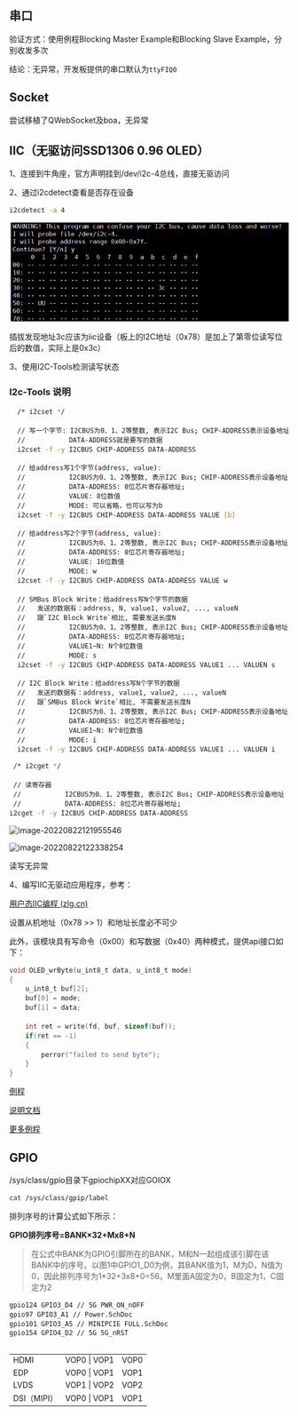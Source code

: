 ## 串口

验证方式：使用例程Blocking Master Example和Blocking Slave Example，分别收发多次

结论：无异常，开发板提供的串口默认为`ttyFIQ0`

## Socket

尝试移植了QWebSocket及boa，无异常

## IIC（无驱访问SSD1306 0.96 OLED）

 1、连接到牛角座，官方声明挂到/dev/i2c-4总线，直接无驱访问

2、通过i2cdetect查看是否存在设备

```bash
i2cdetect -a 4
```

![image-20220822120739413](../../_media/image-20220822120739413.png)

插拔发现地址3c应该为iic设备（板上的I2C地址（0x78）是加上了第零位读写位后的数值，实际上是0x3c）

3、使用I2C-Tools检测读写状态

### I2c-Tools 说明

```bash
  /* i2cset */
  
  // 写一个字节: I2CBUS为0、1、2等整数, 表示I2C Bus; CHIP-ADDRESS表示设备地址
  //           DATA-ADDRESS就是要写的数据
  i2cset -f -y I2CBUS CHIP-ADDRESS DATA-ADDRESS
  
  // 给address写1个字节(address, value):
  //           I2CBUS为0、1、2等整数, 表示I2C Bus; CHIP-ADDRESS表示设备地址
  //           DATA-ADDRESS: 8位芯片寄存器地址; 
  //           VALUE: 8位数值
  //           MODE: 可以省略，也可以写为b
  i2cset -f -y I2CBUS CHIP-ADDRESS DATA-ADDRESS VALUE [b]
  
  // 给address写2个字节(address, value):
  //           I2CBUS为0、1、2等整数, 表示I2C Bus; CHIP-ADDRESS表示设备地址
  //           DATA-ADDRESS: 8位芯片寄存器地址; 
  //           VALUE: 16位数值
  //           MODE: w
  i2cset -f -y I2CBUS CHIP-ADDRESS DATA-ADDRESS VALUE w
  
  // SMBus Block Write：给address写N个字节的数据
  //   发送的数据有：address, N, value1, value2, ..., valueN
  //   跟`I2C Block Write`相比, 需要发送长度N
  //           I2CBUS为0、1、2等整数, 表示I2C Bus; CHIP-ADDRESS表示设备地址
  //           DATA-ADDRESS: 8位芯片寄存器地址; 
  //           VALUE1~N: N个8位数值
  //           MODE: s
  i2cset -f -y I2CBUS CHIP-ADDRESS DATA-ADDRESS VALUE1 ... VALUEN s
  
  // I2C Block Write：给address写N个字节的数据
  //   发送的数据有：address, value1, value2, ..., valueN
  //   跟`SMBus Block Write`相比, 不需要发送长度N
  //           I2CBUS为0、1、2等整数, 表示I2C Bus; CHIP-ADDRESS表示设备地址
  //           DATA-ADDRESS: 8位芯片寄存器地址; 
  //           VALUE1~N: N个8位数值
  //           MODE: i
  i2cset -f -y I2CBUS CHIP-ADDRESS DATA-ADDRESS VALUE1 ... VALUEN i
```

```bash
 /* i2cget */
 
 // 读寄存器
 //           I2CBUS为0、1、2等整数, 表示I2C Bus; CHIP-ADDRESS表示设备地址
 //           DATA-ADDRESS: 8位芯片寄存器地址; 
i2cget -f -y I2CBUS CHIP-ADDRESS DATA-ADDRESS
```

![image-20220822121955546](../_media/image-20220822121955546.png)

![image-20220822122338254](../_media/image-20220822122338254.png)

读写无异常

4、编写IIC无驱动应用程序，参考：

[用户态IIC编程 (zlg.cn)](https://manual.zlg.cn/web/#/171/6196)

设置从机地址（0x78 >> 1）和地址长度必不可少

此外，该模块具有写命令（0x00）和写数据（0x40）两种模式，提供api接口如下：

```c
void OLED_wrByte(u_int8_t data, u_int8_t mode)
{
	u_int8_t buf[2];
	buf[0] = mode;
	buf[1] = data;

	int ret = write(fd, buf, sizeof(buf));
	if(ret == -1)
	{
    	perror("failed to send byte");
	}
}
```

[例程](../src/iic_oled.md)

[说明文档](../doc/03经典款0.96寸OLED15pin规格书-.pdf)

[更多例程](../doc/01-0.96OLED显示屏STM32F103C8T6_IIC例程)

## GPIO

/sys/class/gpio目录下gpiochipXX对应GOIOX

```bash
cat /sys/class/gpip/label
```

排列序号的计算公式如下所示：

**GPIO排列序号=BANK×32+Mx8+N**

> 在公式中BANK为GPIO引脚所在的BANK，M和N一起组成该引脚在该BANK中的序号。以图1中GPIO1_D0为例，其BANK值为1，M为D，N值为0，因此排列序号为1*32+3x8+0=56。M里面A固定为0，B固定为1，C固定为2

```bash
gpio124 GPIO3_D4 // 5G PWR_ON_nOFF
gpio97 GPIO3_A1 // Power.SchDoc
gpio101 GPIO3_A5 // MINIPCIE FULL.SchDoc
gpio154 GPIO4_D2 // 5G 5G_nRST
```



## 

|             |              |      |
| ----------- | ------------ | ---- |
| HDMI        | VOP0 \| VOP1 | VOP0 |
| EDP         | VOP0 \| VOP1 | VOP1 |
| LVDS        | VOP1 \| VOP2 | VOP2 |
| DSI（MIPI） | VOP0 \| VOP1 | VOP1 |

